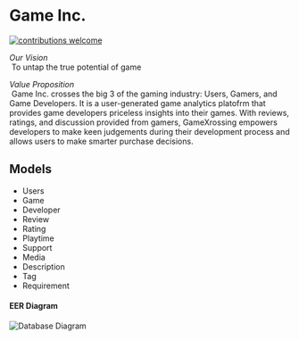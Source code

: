 # Game Inc. #

[![contributions welcome](https://img.shields.io/badge/contributions-welcome-brightgreen.svg?style=flat)](https://github.com/dwyl/esta/issues)

_Our Vision_ </br>
  &nbsp;To untap the true potential of game</br>
  
_Value Proposition_</br>
  &nbsp;Game Inc. crosses the big 3 of the gaming industry: Users, Gamers, and Game Developers. It is a user-generated game analytics platofrm that provides game developers priceless insights into their games.
   With reviews, ratings, and discussion provided from gamers, GameXrossing empowers developers to make keen judgements during their development process and allows users to make smarter purchase decisions.
   
## Models ##
* Users
* Game
* Developer
* Review
* Rating
* Playtime
* Support
* Media
* Description
* Tag
* Requirement
#### EER Diagram
![Database Diagram](https://github.com/nancyyu17/gameCrossing/blob/master/images/GameCrossing_eer.png)
